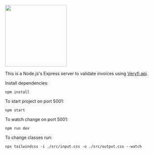 <img src="https://s3.amazonaws.com/superlikers-production/beta/icon_login.6255d6c87f6f9b1f.png" width="200">

This is a Node.js's Express server to validate invoices using  [Veryfi api](https://docs.veryfi.com/).

Install dependencies:
```
npm install
```

To start project on port 5001:
```
npm start
```

To watch change on port 5001:
```
npm run dev
```

To change classes run:
```
npx tailwindcss -i ./src/input.css -o ./src/output.css --watch  
```
